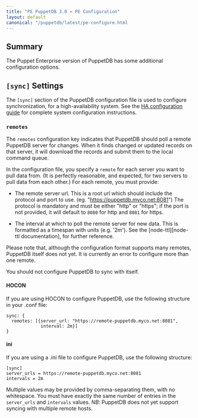 ```yaml
---
title: "PE PuppetDB 3.0 » PE Configuration"
layout: default
canonical: "/puppetdb/latest/pe-configure.html
---
```


[configure]: ./configure.html
[node-ttl]: ./configure.html#node-ttl
[ha-guide]: ./ha-guide.html

Summary
-----

The Puppet Enterprise version of PuppetDB has some additional configuration
options. 

`[sync]` Settings
-----

The `[sync]` section of the PuppetDB configuration file is used to configure
synchronization, for a high-availability system. See the
[HA configuration guide][ha-guide] for complete system configuration
instructions.

### `remotes`

The `remotes` configuration key indicates that PuppetDB should poll a remote
PuppetDB server for changes. When it finds changed or updated records on that
server, it will download the records and submit them to the local command queue.

In the configuration file, you specify a `remote` for each server you want to
pull data from. (It is perfectly reasonable, and expected, for two servers to
pull data from each other.) For each remote, you must provide:

 - The remote server url. This is a root url which should include the protocol
   and port to use. (eg. "https://puppetdb.myco.net:8081") The protocol is
   mandatory and must be either "http" or "https"; if the port is not provided,
   it will default to `8080` for http and `8081` for https.

 - The interval at which to poll the remote server for new data. This is
   formatted as a timespan with units (e.g. '2m'). See the
   [node-ttl][node-ttl documentation], for further reference.

Please note that, although the configuration format supports many remotes,
PuppetDB itself does not yet. It is currently an error to configure more than
one remote.

You should not configure PuppetDB to sync with itself. 

#### HOCON

If you are using HOCON to configure PuppetDB, use the following structure in
your .conf file:

    sync: {
      remotes: [{server_url: "https://remote-puppetdb.myco.net:8081",
                 interval: 2m}]
    }

#### ini

If you are using a .ini file to configure PuppetDB, use the following structure:

    [sync]
    server_urls = https://remote-puppetdb.myco.net:8081
    intervals = 2m

Multiple values may be provided by comma-separating them, with no whitespace.
You must have exactly the same number of entries in the `server_urls` and
`intervals` values. *NB*: PuppetDB does not yet support syncing with multiple
remote hosts. 
